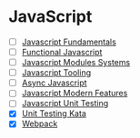 # JavaScript

- [ ] [Javascript Fundamentals](./javascript-fundamentals.md)
- [ ] [Functional Javascript](./javascript-functional.md)
- [ ] [Javascript Modules Systems](./javascript-modules.md)
- [ ] [Javascript Tooling](./javaScript-tooling-and-editor.md)
- [ ] [Async Javascript](./javascript-async.md)
- [ ] [Javascript Modern Features](./javascript-modern.md)
- [ ] [Javascript Unit Testing](./javascript-unit-testing.md)
- [X] [Unit Testing Kata](./javascript-kata.md)
- [X] [Webpack](./javascript-webpack.md)
